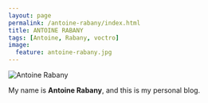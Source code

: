 ```yaml
---
layout: page
permalink: /antoine-rabany/index.html
title: ANTOINE RABANY
tags: [Antoine, Rabany, voctro]
image:
  feature: antoine-rabany.jpg
---
```


  <img src="{{ site.url }}/images/antoine-rabany.jpg" alt="Antoine Rabany">


My name is **Antoine Rabany**, and this is my personal blog.
